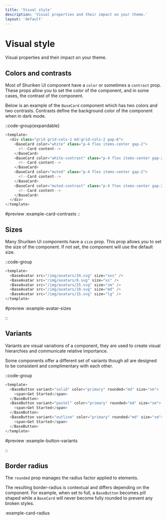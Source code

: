 ```yaml
---
title: 'Visual style'
description: 'Visual properties and their impact on your theme.'
layout: 'default'
---
```


# Visual style

Visual properties and their impact on your theme.

## Colors and contrasts

Most of Shuriken UI component have a `color` or sometimes a `contrast` prop. These props allow you to set the color of the component, and in some cases, the contrast of the component.

Below is an example of the `BaseCard` component which has two colors and two contrasts. Contrasts define the background color of the component when in dark mode.

::code-group{expandable}

```js [ExampleCardContrasts.vue]
<template>
  <div class="grid grid-cols-1 md:grid-cols-2 gap-6">
    <BaseCard color="white" class="p-4 flex items-center gap-2">
      <!--Card content-->
    </BaseCard>
    <BaseCard color="white-contrast" class="p-4 flex items-center gap-2">
      <!--Card content-->
    </BaseCard>
    <BaseCard color="muted" class="p-4 flex items-center gap-2">
      <!--Card content-->
    </BaseCard>
    <BaseCard color="muted-contrast" class="p-4 flex items-center gap-2">
      <!--Card content-->
    </BaseCard>
  </div>
</template>
```

#preview
:example-card-contrasts
::

## Sizes

Many Shuriken UI components have a `size` prop. This prop allows you to set the size of the component. If not set, the component will use the default size.

::code-group

```js [ExampleAvatarSizes.vue]
<template>
  <BaseAvatar src="/img/avatars/24.svg" size="xxs" />
  <BaseAvatar src="/img/avatars/8.svg" size="xs" />
  <BaseAvatar src="/img/avatars/25.svg" size="sm" />
  <BaseAvatar src="/img/avatars/10.svg" size="md" />
  <BaseAvatar src="/img/avatars/15.svg" size="lg" />
</template>
```

#preview
:example-avatar-sizes

::

## Variants

Variants are visual variations of a component, they are used to create visual hierarchies and communicate relative importance.

Some components offer a different set of variants though all are designed to be consistent and complimentary with each other.

::code-group

```js [ExampleButtonVariants.vue]
<template>
  <BaseButton variant="solid" color="primary" rounded="md" size="sm">
    <span>Get Started</span>
  </BaseButton>
  <BaseButton variant="pastel" color="primary" rounded="md" size="sm">
    <span>Get Started</span>
  </BaseButton>
  <BaseButton variant="outline" color="primary" rounded="md" size="sm">
    <span>Get Started</span>
  </BaseButton>
</template>
```

#preview
:example-button-variants

::

## Border radius

The `rounded` prop manages the radius factor applied to elements.

The resulting border-radius is contextual and differs depending on the component. For example, when set to full, a `BaseButton` becomes pill shaped while a `BaseCard` will never become fully rounded to prevent any broken styles.

:example-card-radius